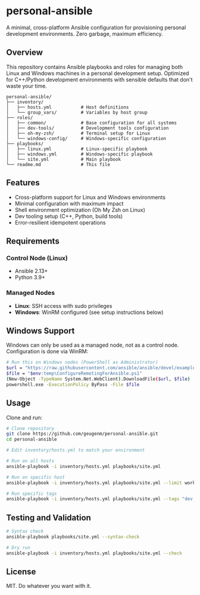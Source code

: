 # personal-ansible

A minimal, cross-platform Ansible configuration for provisioning personal development environments. Zero garbage, maximum efficiency.

## Overview

This repository contains Ansible playbooks and roles for managing both Linux and Windows machines in a personal development setup. Optimized for C++/Python development environments with sensible defaults that don't waste your time.

```
personal-ansible/
├── inventory/
│   ├── hosts.yml           # Host definitions
│   └── group_vars/         # Variables by host group
├── roles/
│   ├── common/             # Base configuration for all systems
│   ├── dev-tools/          # Development tools configuration
│   ├── oh-my-zsh/          # Terminal setup for Linux
│   └── windows-config/     # Windows-specific configuration
├── playbooks/
│   ├── linux.yml           # Linux-specific playbook
│   ├── windows.yml         # Windows-specific playbook
│   └── site.yml            # Main playbook
└── readme.md               # This file
```

## Features

- Cross-platform support for Linux and Windows environments
- Minimal configuration with maximum impact
- Shell environment optimization (Oh My Zsh on Linux)
- Dev tooling setup (C++, Python, build tools)
- Error-resilient idempotent operations

## Requirements

### Control Node (Linux)

- Ansible 2.13+
- Python 3.9+

### Managed Nodes

- **Linux**: SSH access with sudo privileges
- **Windows**: WinRM configured (see setup instructions below)

## Windows Support

Windows can only be used as a managed node, not as a control node. Configuration is done via WinRM:

```bash
# Run this on Windows nodes (PowerShell as Administrator)
$url = "https://raw.githubusercontent.com/ansible/ansible/devel/examples/scripts/ConfigureRemotingForAnsible.ps1"
$file = "$env:temp\ConfigureRemotingForAnsible.ps1"
(New-Object -TypeName System.Net.WebClient).DownloadFile($url, $file)
powershell.exe -ExecutionPolicy ByPass -File $file
```

## Usage

Clone and run:

```bash
# Clone repository
git clone https://github.com/geugenm/personal-ansible.git
cd personal-ansible

# Edit inventory/hosts.yml to match your environment

# Run on all hosts
ansible-playbook -i inventory/hosts.yml playbooks/site.yml

# Run on specific host
ansible-playbook -i inventory/hosts.yml playbooks/site.yml --limit workstation

# Run specific tags
ansible-playbook -i inventory/hosts.yml playbooks/site.yml --tags "dev,shell"
```

## Testing and Validation

```bash
# Syntax check
ansible-playbook playbooks/site.yml --syntax-check

# Dry run
ansible-playbook -i inventory/hosts.yml playbooks/site.yml --check
```

## License

MIT. Do whatever you want with it.
